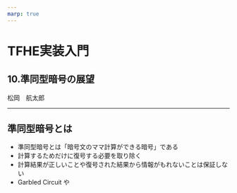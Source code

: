 ```yaml
---
marp: true
---
```

<!-- 
theme: default
size: 16:9
paginate: true
footer : ![](../image/ccbysa.png) [licence](https://creativecommons.org/licenses/by-sa/4.0/)
style: |
  h1, h2, h3, h4, h5, header, footer {
        color: white;
    }
  section {
    background-color: #505050;
    color:white
  }
  table{
      color:black
  }
  code{
    color:black
  }
  a {
    font-weight:bold;
    color:#F00;
  } 
-->

<!-- page_number: true -->

# TFHE実装入門

## 10.準同型暗号の展望

松岡　航太郎

---

## 準同型暗号とは

- 準同型暗号とは「暗号文のママ計算ができる暗号」である
- 計算するためだけに復号する必要を取り除く
- 計算結果が正しいことや復号された結果から情報がもれないことは保証しない
- Garbled Circuit や